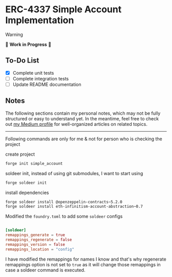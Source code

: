 # ERC-4337 Simple Account Implementation  

> [!WARNING]  
> 🚧 **Work in Progress** 🚧  

## To-Do List  

- [x] Complete unit tests  
- [ ] Complete integration tests  
- [ ] Update README documentation  

## Notes  

The following sections contain my personal notes, which may not be fully structured or easy to understand yet. In the meantime, feel free to check out [my Medium profile](https://medium.com/@nikbhintade) for well-organized articles on related topics.

-----------
Following commands are only for me & not for person who is checking the project

create project

```bash
forge init simple_account
```

soldeer init, instead of using git submodules, I want to start using

```bash
forge soldeer init
```

install dependencies

```bash
forge soldeer install @openzeppelin-contracts~5.2.0
forge soldeer install eth-infinitism-account-abstraction~0.7
```

Modified the `foundry.toml` to add some `soldeer` configs

```toml

[soldeer]
remappings_generate = true
remappings_regenerate = false
remappings_version = false
remappings_location = "config"

```

I have modified the remappings for names I know and that's why regenerate remappings option is not set to `true` as it will change those remappings in case a soldeer command is executed.
